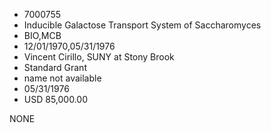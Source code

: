 * 7000755
* Inducible Galactose Transport System of Saccharomyces
* BIO,MCB
* 12/01/1970,05/31/1976
* Vincent Cirillo, SUNY at Stony Brook
* Standard Grant
*   name not available
* 05/31/1976
* USD 85,000.00

NONE